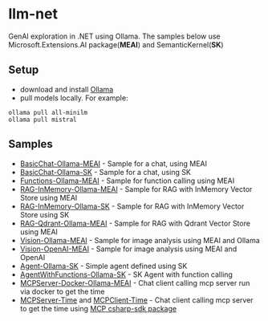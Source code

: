 # llm-net
GenAI exploration in .NET using Ollama.
The samples below use Microsoft.Extensions.AI package(__MEAI__) and SemanticKernel(__SK__)


## Setup
- download and install [Ollama](https://ollama.com/download)
- pull models locally. For example:
```
ollama pull all-minilm
ollama pull mistral
```

## Samples

- [BasicChat-Ollama-MEAI](./src/BasicChat-Ollama-MEAI/) - Sample for a chat, using MEAI
- [BasicChat-Ollama-SK](./src/BasicChat-Ollama-SK/) - Sample for a chat, using SK
- [Functions-Ollama-MEAI](./src/Functions-Ollama-MEAI/) - Sample for function calling using MEAI
- [RAG-InMemory-Ollama-MEAI](./src/RAG-InMemory-Ollama-MEAI/) - Sample for RAG with InMemory Vector Store using MEAI
- [RAG-InMemory-Ollama-SK](./src/RAG-InMemory-Ollama-SK/) - Sample for RAG with InMemory Vector Store using SK
- [RAG-Qdrant-Ollama-MEAI](./src/RAG-Qdrant-Ollama-MEAI/) - Sample for RAG with Qdrant Vector Store using MEAI
- [Vision-Ollama-MEAI](./src/Vision-Ollama-MEAI/) - Sample for image analysis using MEAI and Ollama
- [Vision-OpenAI-MEAI](./src/Vision-OpenAP-MEAI/) - Sample for image analysis using MEAI and OpenAI
- [Agent-Ollama-SK](./src/Agent-Ollama-SK/) - Simple agent defined using SK
- [AgentWithFunctions-Ollama-SK](./src/AgentWithFunctions-Ollama-SK/) - SK Agent with function calling
- [MCPServer-Docker-Ollama-MEAI](./src/MCPServer-Docker-Ollama-MEAI/) - Chat client calling mcp server run via docker to get the time
- [MCPServer-Time](./src/MCPServer-Time/) and [MCPClient-Time](./src/MCPClient-Time/) - Chat client calling mcp server to get the time using [MCP csharp-sdk package](https://github.com/modelcontextprotocol/csharp-sdk)

